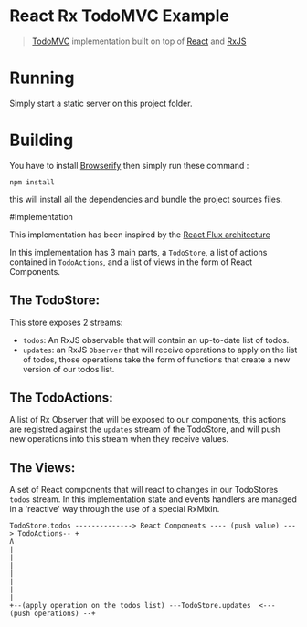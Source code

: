 # React Rx TodoMVC Example

> [TodoMVC](http://todomvc.com/) implementation built on top of [React](http://facebook.github.io/react/) and [RxJS](https://github.com/Reactive-Extensions/RxJS)

# Running

Simply start a static server on this project folder.

# Building

You have to install [Browserify](http://browserify.org/) then simply run these command :
```
npm install
```
this will install all the dependencies and bundle the project sources files.

#Implementation

This implementation has been inspired by the [React Flux architecture](https://github.com/facebook/react/tree/master/examples/todomvc-flux)

In this implementation has 3 main parts, a `TodoStore`, a list of actions contained in `TodoActions`, and a list of views in the form of React Components.

## The TodoStore:

This store exposes 2 streams: 
* `todos`: An RxJS observable that will contain an up-to-date list of todos. 
* `updates`: an RxJS `Observer` that will receive operations to apply on the list of todos, those operations take the form of functions that create a new version of our todos list.

## The TodoActions: 

A list of Rx Observer that will be exposed to our components, this actions are registred against the `updates` stream of the TodoStore, and will push new operations into this stream when they receive values.

## The Views:

A set of React components that will react to changes in our TodoStores `todos` stream.
In this implementation state and events handlers are managed in a 'reactive' way through the use of a special RxMixin.


```
TodoStore.todos --------------> React Components ---- (push value) ---> TodoActions-- + 
Ʌ                                                                                     |
|                                                                                     |
|                                                                                     |
|                                                                                     |
+--(apply operation on the todos list) ---TodoStore.updates  <--- (push operations) --+
```

                                
